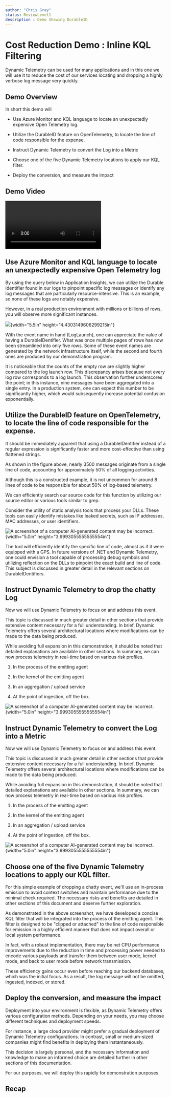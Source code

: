 ```yaml
---
author: "Chris Gray"
status: ReviewLevel1
description : Demo Showing DurableID
---
```


# Cost Reduction Demo : Inline KQL Filtering

Dynamic Telemetry can be used for many applications and in this one we
will use it to reduce the cost of our services locating and dropping a
highly verbose log message very quickly.

## Demo Overview

In short this demo will

-   Use Azure Monitor and KQL language to locate an unexpectedly
    expensive Open Telemetry log.

-   Utilize the DurableID feature on OpenTelemetry, to locate the line
    of code responsible for the expense.

-   Instruct Dynamic Telemetry to convert the Log into a Metric

-   Choose one of the five Dynamic Telemetry locations to apply our KQL
    filter.

-   Deploy the conversion, and measure the impact

## Demo Video

![type:video](../orig_media/DynamicTelemetry_CostSavings.mp4)

## Use Azure Monitor and KQL language to locate an unexpectedly expensive Open Telemetry log

By using the query below in Application Insights, we can utilize the
Durable Identifier found in our logs to pinpoint specific log messages
or identify any log messages that are particularly resource-intensive.
This is an example, so none of these logs are notably expensive.

However, in a real production environment with millions or billions of
rows, you will observe more significant instances.

![](../orig_media/Demo.1.DurableID.SummarizeContrast.png){width="5.5in"
height="4.4303149606299215in"}

With the event name in hand (LogLaunch), one can appreciate the value of
having a DurableIDentifier. What was once multiple pages of rows has now
been streamlined into only five rows. Some of these event names are
generated by the network infrastructure itself, while the second and
fourth ones are produced by our demonstration program.

It is noticeable that the counts of the empty row are slightly higher
compared to the log launch row. This discrepancy arises because not
every log row corresponds to a log launch. This observation further
underscores the point; in this instance, nine messages have been
aggregated into a single entry. In a production system, one can expect
this number to be significantly higher, which would subsequently
increase potential confusion exponentially.

## Utilize the DurableID feature on OpenTelemetry, to locate the line of code responsible for the expense.

It should be immediately apparent that using a DurableIDentifier instead
of a regular expression is significantly faster and more cost-effective
than using flattened strings.

As shown in the figure above, nearly 3500 messages originate from a
single line of code, accounting for approximately 50% of all logging
activities.

Although this is a constructed example, it is not uncommon for around 8
lines of code to be responsible for about 50% of log-based telemetry.

We can efficiently search our source code for this function by utilizing
our source editor or various tools similar to grep.

Consider the utility of static analysis tools that process your DLLs.
These tools can easily identify mistakes like leaked secrets, such as IP
addresses, MAC addresses, or user identifiers.

![A screenshot of a computer AI-generated content may be
incorrect.](../orig_media/Demo.1.DurableID.Searching.png){width="5.0in"
height="3.9993055555555554in"}

The tool will efficiently identify the specific line of code, almost as
if it were equipped with a GPS. In future versions of .NET and Dynamic
Telemetry, one could envision a tool capable of processing debug symbols
and utilizing reflection on the DLLs to pinpoint the exact build and
line of code. This subject is discussed in greater detail in the
relevant sections on DurableIDentifiers.

## Instruct Dynamic Telemetry to drop the chatty Log

Now we will use Dynamic Telemetry to focus on and address this event.

This topic is discussed in much greater detail in other sections that
provide extensive content necessary for a full understanding. In brief,
Dynamic Telemetry offers several architectural locations where
modifications can be made to the data being produced.

While avoiding full expansion in this demonstration, it should be noted
that detailed explanations are available in other sections. In summary,
we can now process telemetry in real-time based on various risk
profiles.

1.  In the process of the emitting agent

2.  In the kernel of the emitting agent

3.  In an aggregation / upload service

4.  At the point of ingestion, off the box.

![A screenshot of a computer AI-generated content may be
incorrect.](../orig_media/Demo.1.DurableID.Contrast.ShowLogDrop.png){width="5.0in"
height="3.9993055555555554in"}

## Instruct Dynamic Telemetry to convert the Log into a Metric

Now we will use Dynamic Telemetry to focus on and address this event.

This topic is discussed in much greater detail in other sections that
provide extensive content necessary for a full understanding. In brief,
Dynamic Telemetry offers several architectural locations where
modifications can be made to the data being produced.

While avoiding full expansion in this demonstration, it should be noted
that detailed explanations are available in other sections. In summary,
we can now process telemetry in real-time based on various risk
profiles.

1.  In the process of the emitting agent

2.  In the kernel of the emitting agent

3.  In an aggregation / upload service

4.  At the point of ingestion, off the box.

![A screenshot of a computer AI-generated content may be
incorrect.](../orig_media/Demo.1.DurableID.ConvertedToMetric.png){width="5.0in"
height="3.9993055555555554in"}

## Choose one of the five Dynamic Telemetry locations to apply our KQL filter.

For this simple example of dropping a chatty event, we'll use an
in-process emission to avoid context switches and maintain performance
due to the minimal check required. The necessary risks and benefits are
detailed in other sections of this document and deserve further
exploration.

As demonstrated in the above screenshot, we have developed a concise KQL
filter that will be integrated into the process of the emitting agent.
This filter is designed to be \"clipped or attached\" to the line of
code responsible for emission in a highly efficient manner that does not
impact overall or local system performance.

In fact, with a robust implementation, there may be net CPU performance
improvements due to the reduction in time and processing power needed to
encode various payloads and transfer them between user mode, kernel
mode, and back to user mode before network transmission.

These efficiency gains occur even before reaching our backend databases,
which was the initial focus. As a result, the log message will not be
omitted, ingested, indexed, or stored.

## Deploy the conversion, and measure the impact

Deployment into your environment is flexible, as Dynamic Telemetry
offers various configuration methods. Depending on your needs, you may
choose different techniques and deployment speeds.

For instance, a large cloud provider might prefer a gradual deployment
of Dynamic Telemetry configurations. In contrast, small or medium-sized
companies might find benefits in deploying them instantaneously.

This decision is largely personal, and the necessary information and
knowledge to make an informed choice are detailed further in other
sections of this documentation.

For our purposes, we will deploy this rapidly for demonstration
purposes.

## Recap
